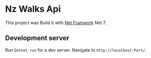 # Nz Walks Api
This project was Build it with [Net Framwork]() Net 7.

## Development server

Run `Dotnet run` for a dev server. Navigate to `http://localhost:Port/`.
